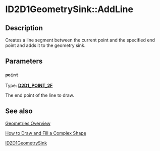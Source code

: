 # ID2D1GeometrySink::AddLine

## Description

Creates a line segment between the current point and the specified end point and adds it to the geometry sink.

## Parameters

### `point`

Type: **[D2D1_POINT_2F](https://learn.microsoft.com/windows/win32/Direct2D/d2d1-point-2f)**

The end point of the line to draw.

## See also

[Geometries Overview](https://learn.microsoft.com/windows/win32/Direct2D/direct2d-geometries-overview)

[How to Draw and Fill a Complex Shape](https://learn.microsoft.com/windows/win32/Direct2D/how-to-draw-and-fill-a-complex-shape)

[ID2D1GeometrySink](https://learn.microsoft.com/windows/win32/api/d2d1/nn-d2d1-id2d1geometrysink)